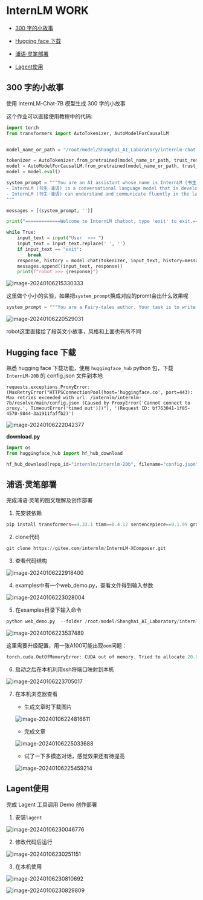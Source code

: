 # InternLM WORK

- [300 字的小故事](#300-字的小故事)

- [Hugging face 下载](#Hugging-face-下载)
- [浦语·灵笔部署](#浦语灵笔部署)
- [Lagent使用](#Lagent使用)




##  300 字的小故事

使用 InternLM-Chat-7B 模型生成 300 字的小故事

这个作业可以直接使用教程中的代码:

```python
import torch
from transformers import AutoTokenizer, AutoModelForCausalLM


model_name_or_path = "/root/model/Shanghai_AI_Laboratory/internlm-chat-7b"

tokenizer = AutoTokenizer.from_pretrained(model_name_or_path, trust_remote_code=True)
model = AutoModelForCausalLM.from_pretrained(model_name_or_path, trust_remote_code=True, torch_dtype=torch.bfloat16, device_map='auto')
model = model.eval()

system_prompt = """You are an AI assistant whose name is InternLM (书生·浦语).
- InternLM (书生·浦语) is a conversational language model that is developed by Shanghai AI Laboratory (上海人工智能实验室). It is designed to be helpful, honest, and harmless.
- InternLM (书生·浦语) can understand and communicate fluently in the language chosen by the user such as English and 中文.
"""

messages = [(system_prompt, '')]

print("=============Welcome to InternLM chatbot, type 'exit' to exit.=============")

while True:
    input_text = input("User  >>> ")
    input_text = input_text.replace(' ', '')
    if input_text == "exit":
        break
    response, history = model.chat(tokenizer, input_text, history=messages)
    messages.append((input_text, response))
    print(f"robot >>> {response}")

```



![image-20240106215330333](README.assets/image-20240106215330333.png)

这里做个小小的实验，如果把`system_prompt`换成对应的promt会出什么效果呢

```python
system_prompt = """You are a Fairy-tales author. Your task is to write a fairy-tales stories in a vivid and intriguing language."""
```

![image-20240106220529031](README.assets/image-20240106220529031.png)

robot这里直接给了段英文小故事，风格和上面也有所不同



## Hugging face 下载

熟悉 hugging face 下载功能，使用 `huggingface_hub` python 包，下载 `InternLM-20B` 的 config.json 文件到本地



```
requests.exceptions.ProxyError: (MaxRetryError("HTTPSConnectionPool(host='huggingface.co', port=443): Max retries exceeded with url: /internlm/internlm-7b/resolve/main/config.json (Caused by ProxyError('Cannot connect to proxy.', TimeoutError('timed out')))"), '(Request ID: bf763041-1f85-4570-9844-3a1911faffb2)')
```



![image-20240106222042377](README.assets/image-20240106222042377.png)



**download.py**

```python
import os 
from huggingface_hub import hf_hub_download

hf_hub_download(repo_id="internlm/internlm-20b", filename="config.json", local_dir="."
```

## 浦语·灵笔部署

完成浦语·灵笔的图文理解及创作部署

1. 先安装依赖

```python
pip install transformers==4.33.1 timm==0.4.12 sentencepiece==0.1.99 gradio==3.44.4 markdown2==2.4.10 xlsxwriter==3.1.2 einops accelerate
```

2. clone代码

```python
git clone https://gitee.com/internlm/InternLM-XComposer.git
```

3. 查看代码结构

![image-20240106222918400](README.assets/image-20240106222918400.png)

4. examples中有一个web_demo.py，查看文件得到输入参数

![image-20240106223028004](README.assets/image-20240106223028004.png)

5. 在examples目录下输入命令

```python
python web_demo.py  --folder /root/model/Shanghai_AI_Laboratory/internlm-xcomposer-7b --num_gpus 1
```

![image-20240106223537489](README.assets/image-20240106223537489.png)

这里需要升级配置，用一张A100可能出现`oom`问题：

```python
torch.cuda.OutOfMemoryError: CUDA out of memory. Tried to allocate 20.00 MiB (GPU 0; 19.99 GiB total capacity; 19.11 GiB already allocated; 16.00 MiB free; 19.42 GiB reserved in total by PyTorch) If reserved memory is >> allocated memory try setting max_split_size_mb to avoid fragmentation.  See documentation for Memory Management and PYTORCH_CUDA_ALLOC_CONF
```

6. 启动之后在本机利用ssh将端口映射到本机

![image-20240106223705017](README.assets/image-20240106223705017.png)

7. 在本机浏览器查看

   - 生成文章时下载图片

   ![image-20240106224816611](README.assets/image-20240106224816611.png)

   - 完成文章

   ![image-20240106225033688](README.assets/image-20240106225033688.png)

   - 试了一下多模态对话，感觉效果还有待提高

   ![image-20240106225459214](README.assets/image-20240106225459214.png)

## Lagent使用

完成 Lagent 工具调用 Demo 创作部署

1. 安装`lagent`

![image-20240106230046776](README.assets/image-20240106230046776.png)

2. 修改代码后运行

![image-20240106230251151](README.assets/image-20240106230251151.png)

3. 在本机使用

![image-20240106230810692](README.assets/image-20240106230810692.png)

![image-20240106230829809](README.assets/image-20240106230829809.png)

